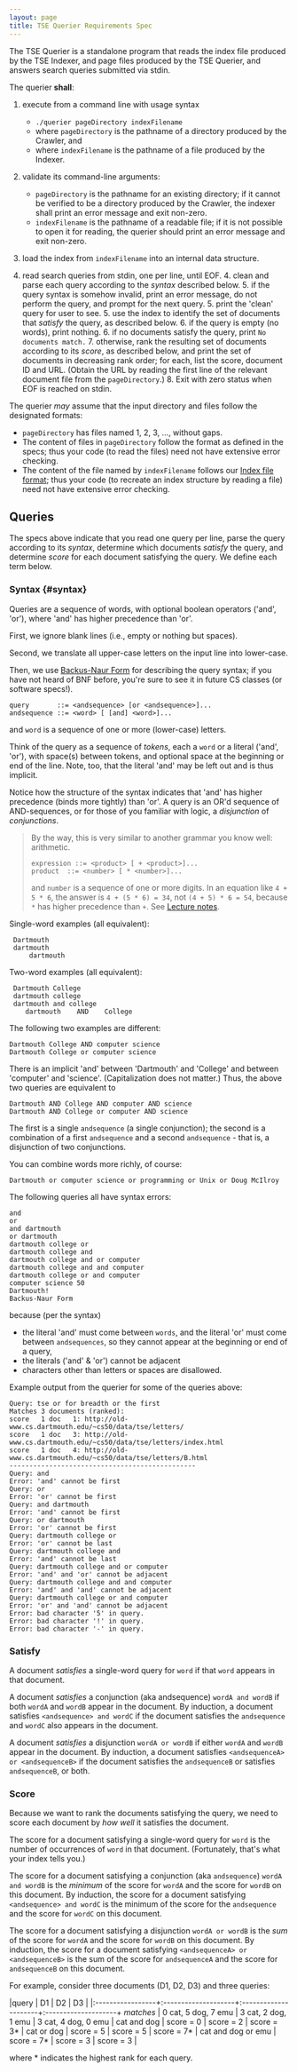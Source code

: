 ```yaml
---
layout: page
title: TSE Querier Requirements Spec
---
```


The TSE Querier is a standalone program that reads the index file produced by the TSE Indexer, and page files produced by the TSE Querier, and answers search queries submitted via stdin.

The querier **shall**:

1. execute from a command line with usage syntax
   * `./querier pageDirectory indexFilename`
   * where `pageDirectory` is the pathname of a directory produced by the Crawler, and
   * where `indexFilename` is the pathname of a file produced by the Indexer.

2. validate its command-line arguments:
	* `pageDirectory` is the pathname for an existing directory; if it cannot be verified to be a directory produced by the Crawler, the indexer shall print an error message and exit non-zero. 
	* `indexFilename` is the pathname of a readable file; if it is not possible to open it for reading, the querier should print an error message and exit non-zero.

2. load the index from `indexFilename` into an internal data structure.

3. read search queries from stdin, one per line, until EOF.
	4. clean and parse each query according to the *syntax* described below.
	5. if the query syntax is somehow invalid, print an error message, do not perform the query, and prompt for the next query.
	5. print the 'clean' query for user to see.
	5. use the index to identify the set of documents that *satisfy* the query, as described below.
	6. if the query is empty (no words), print nothing.
	6. if no documents satisfy the query, print `No documents match.`
	7. otherwise, rank the resulting set of documents according to its *score*, as described below, and print the set of documents in decreasing rank order; for each, list the score, document ID and URL.
(Obtain the URL by reading the first line of the relevant document file from the `pageDirectory`.)
	8. Exit with zero status when EOF is reached on stdin.

The querier *may* assume that the input directory and files follow the designated formats:

* `pageDirectory` has files named 1, 2, 3, ..., without gaps.
* The content of files in `pageDirectory` follow the format as defined in the specs; thus your code (to read the files) need not have extensive error checking.
* The content of the file named by `indexFilename` follows our [Index file format]({{site.labs}}/lab5/REQUIREMENTS.html#index-file-format); thus your code (to recreate an index structure by reading a file) need not have extensive error checking.

## Queries

The specs above indicate that you read one query per line, parse the query according to its *syntax*, determine which documents *satisfy* the query, and determine *score* for each document satisfying the query.
We define each term below.

### Syntax {#syntax}

Queries are a sequence of words, with optional boolean operators ('and', 'or'), where 'and' has higher precedence than 'or'.

First, we ignore blank lines (i.e., empty or nothing but spaces).

Second, we translate all upper-case letters on the input line into lower-case.

Then, we use [Backus-Naur Form](https://en.wikipedia.org/wiki/Backus–Naur_Form) for describing the query syntax; if you have not heard of BNF before, you're sure to see it in future CS classes (or software specs!).

```
query       ::= <andsequence> [or <andsequence>]...
andsequence ::= <word> [ [and] <word>]...
```
and `word` is a sequence of one or more (lower-case) letters.

Think of the query as a sequence of *tokens*, each a `word` or a literal ('and', 'or'), with space(s) between tokens, and optional space at the beginning or end of the line.
Note, too, that the literal 'and' may be left out and is thus implicit.

Notice how the structure of the syntax indicates that 'and' has higher precedence (binds more tightly) than 'or'.
A query is an OR'd sequence of AND-sequences, or for those of you familiar with logic, a *disjunction* of *conjunctions*.

> By the way, this is very similar to another grammar you know well: arithmetic.
>
>```
>expression ::= <product> [ + <product>]...
>product  ::= <number> [ * <number>]...
>```
>and `number` is a sequence of one or more digits.
>In an equation like `4 + 5 * 6`, the answer is `4 + (5 * 6) = 34`, not `(4 + 5) * 6 = 54`, because `*` has higher precedence than `+`.
>See [Lecture notes]({{site.lectures}}/querier/).

Single-word examples (all equivalent):

```
 Dartmouth
 dartmouth
     dartmouth
```

Two-word examples (all equivalent):

```
 Dartmouth College
 dartmouth college
 dartmouth and college
    dartmouth    AND    College
```

The following two examples are different:

```
Dartmouth College AND computer science
Dartmouth College or computer science
```

There is an implicit 'and' between 'Dartmouth' and 'College' and between 'computer' and 'science'.
(Capitalization does not matter.) Thus, the above two queries are equivalent to

```
Dartmouth AND College AND computer AND science
Dartmouth AND College or computer AND science
```

The first is a single `andsequence` (a single conjunction); the second is a combination of a first `andsequence` and a second `andsequence` - that is, a disjunction of two conjunctions.

You can combine words more richly, of course:

```
Dartmouth or computer science or programming or Unix or Doug McIlroy
```

The following queries all have syntax errors:

```
and
or
and dartmouth
or dartmouth
dartmouth college or
dartmouth college and
dartmouth college and or computer
dartmouth college and and computer
dartmouth college or and computer
computer science 50
Dartmouth!
Backus-Naur Form
```

because (per the syntax)

 * the literal 'and' must come between `words`, and the literal 'or' must come between `andsequences`, so they cannot appear at the beginning or end of a query,
 * the literals ('and' & 'or') cannot be adjacent
 * characters other than letters or spaces are disallowed.

Example output from the querier for some of the queries above:

```
Query: tse or for breadth or the first 
Matches 3 documents (ranked):
score   1 doc   1: http://old-www.cs.dartmouth.edu/~cs50/data/tse/letters/
score   1 doc   3: http://old-www.cs.dartmouth.edu/~cs50/data/tse/letters/index.html
score   1 doc   4: http://old-www.cs.dartmouth.edu/~cs50/data/tse/letters/B.html
-----------------------------------------------
Query: and 
Error: 'and' cannot be first
Query: or 
Error: 'or' cannot be first
Query: and dartmouth 
Error: 'and' cannot be first
Query: or dartmouth 
Error: 'or' cannot be first
Query: dartmouth college or 
Error: 'or' cannot be last
Query: dartmouth college and 
Error: 'and' cannot be last
Query: dartmouth college and or computer 
Error: 'and' and 'or' cannot be adjacent
Query: dartmouth college and and computer 
Error: 'and' and 'and' cannot be adjacent
Query: dartmouth college or and computer 
Error: 'or' and 'and' cannot be adjacent
Error: bad character '5' in query.
Error: bad character '!' in query.
Error: bad character '-' in query.
```

### Satisfy

A document *satisfies* a single-word query for `word` if that `word` appears in that document.

A document *satisfies* a conjunction (aka andsequence) `wordA and wordB` if both `wordA` and `wordB` appear in the document.
By induction, a document satisfies `<andsequence> and wordC` if the document satisfies the `andsequence` and `wordC` also appears in the document.

A document *satisfies* a disjunction `wordA or wordB` if either `wordA` and `wordB` appear in the document.
By induction, a document satisfies `<andsequenceA> or <andsequenceB>` if the document satisfies the `andsequenceB` or satisfies `andsequenceB`, or both.

### Score

Because we want to rank the documents satisfying the query, we need to score each document by *how well* it satisfies the document.

The score for a document satisfying a single-word query for `word` is the number of occurrences of `word` in that document.
(Fortunately, that's what your index tells you.)

The score for a document satisfying a conjunction (aka `andsequence`) `wordA and wordB` is the *minimum* of the score for `wordA` and the score for `wordB` on this document.
By induction, the score for a document satisfying `<andsequence> and wordC` is the minimum of the score for the `andsequence` and the score for `wordC` on this document.

The score for a document satisfying a disjunction `wordA or wordB` is the *sum* of the score for `wordA` and the score for `wordB` on this document.
By induction, the score for a document satisfying `<andsequenceA> or <andsequenceB>` is the sum of the score for `andsequenceA` and the score for `andsequenceB` on this document.

For example, consider three documents (D1, D2, D3) and three queries:

|query             | D1                  | D2                   | D3                  |
|:-----------------+:--------------------+:---------------------+:--------------------+
*matches*          | 0 cat, 5 dog, 7 emu | 3 cat, 2 dog, 1 emu  | 3 cat, 4 dog, 0 emu |
cat and dog        | score = 0           | score = 2            | score = 3*          |
cat or  dog        | score = 5           | score = 5            | score = 7*          |
cat and dog or emu | score = 7*          | score = 3            | score = 3           |

where * indicates the highest rank for each query.
